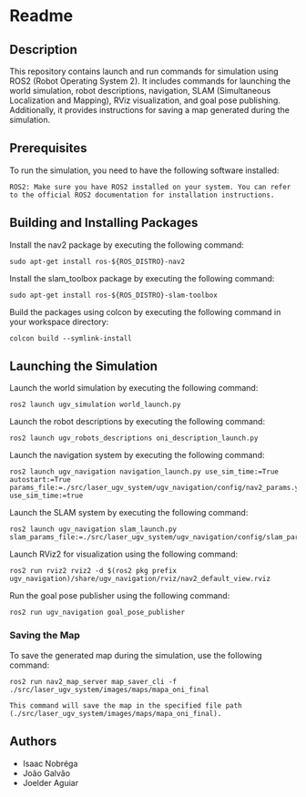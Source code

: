 # Readme
## Description

This repository contains launch and run commands for  simulation using ROS2 (Robot Operating System 2). It includes commands for launching the world simulation, robot descriptions, navigation, SLAM (Simultaneous Localization and Mapping), RViz visualization, and goal pose publishing. Additionally, it provides instructions for saving a map generated during the simulation.

## Prerequisites

To run the  simulation, you need to have the following software installed:

    ROS2: Make sure you have ROS2 installed on your system. You can refer to the official ROS2 documentation for installation instructions.


## Building and Installing Packages



Install the nav2 package by executing the following command:


    sudo apt-get install ros-${ROS_DISTRO}-nav2

Install the slam_toolbox package by executing the following command:


    sudo apt-get install ros-${ROS_DISTRO}-slam-toolbox

Build the packages using colcon by executing the following command in your workspace directory:

    colcon build --symlink-install

## Launching the Simulation

Launch the world simulation by executing the following command:


    ros2 launch ugv_simulation world_launch.py

Launch the robot descriptions by executing the following command:


    ros2 launch ugv_robots_descriptions oni_description_launch.py

Launch the navigation system by executing the following command:


    ros2 launch ugv_navigation navigation_launch.py use_sim_time:=True autostart:=True params_file:=./src/laser_ugv_system/ugv_navigation/config/nav2_params.yaml use_sim_time:=true

Launch the SLAM system by executing the following command:


    ros2 launch ugv_navigation slam_launch.py slam_params_file:=./src/laser_ugv_system/ugv_navigation/config/slam_params.yaml

Launch RViz2 for visualization using the following command:


    ros2 run rviz2 rviz2 -d $(ros2 pkg prefix ugv_navigation)/share/ugv_navigation/rviz/nav2_default_view.rviz

Run the goal pose publisher using the following command:


    ros2 run ugv_navigation goal_pose_publisher

### Saving the Map

To save the generated map during the simulation, use the following command:


    ros2 run nav2_map_server map_saver_cli -f ./src/laser_ugv_system/images/maps/mapa_oni_final

    This command will save the map in the specified file path (./src/laser_ugv_system/images/maps/mapa_oni_final).

## Authors

- Isaac Nobréga
- João Galvão
- Joelder Aguiar